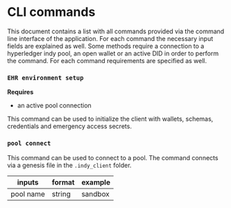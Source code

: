 # CLI commands
This document contains a list with all commands provided via the command line interface of the application. For each command the necessary input fields are explained as well. Some methods require a connection to a hyperledger indy pool, an open wallet or an active DID in order to perform the command. For each command requirements are specified as well.

### `EHR environment setup`
**Requires**
- an active pool connection

This command can be used to initialize the client with wallets, schemas, credentials and emergency access secrets.

### `pool connect`
This command can be used to connect to a pool. The command connects via a genesis file in the `.indy_client` folder.

| inputs | format | example |
| ------ | ------ | ------- |
| pool name| string | sandbox |
